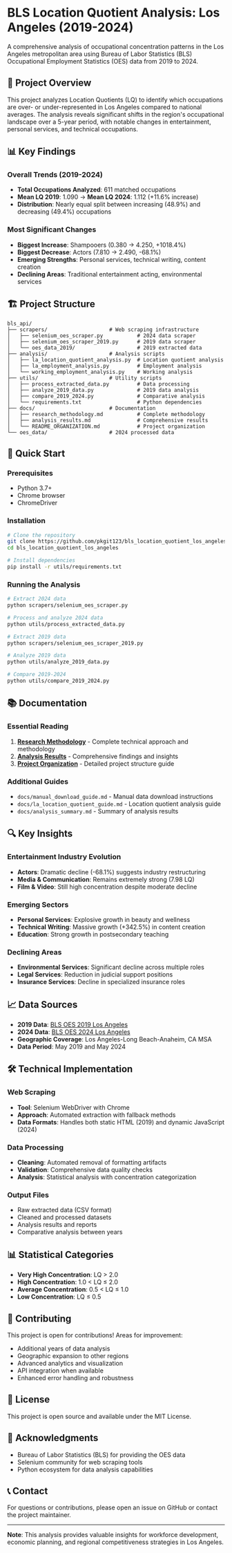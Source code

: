 # BLS Location Quotient Analysis: Los Angeles (2019-2024)

A comprehensive analysis of occupational concentration patterns in the Los Angeles metropolitan area using Bureau of Labor Statistics (BLS) Occupational Employment Statistics (OES) data from 2019 to 2024.

## 🎯 Project Overview

This project analyzes Location Quotients (LQ) to identify which occupations are over- or under-represented in Los Angeles compared to national averages. The analysis reveals significant shifts in the region's occupational landscape over a 5-year period, with notable changes in entertainment, personal services, and technical occupations.

## 📊 Key Findings

### Overall Trends (2019-2024)
- **Total Occupations Analyzed**: 611 matched occupations
- **Mean LQ 2019**: 1.090 → **Mean LQ 2024**: 1.112 (+11.6% increase)
- **Distribution**: Nearly equal split between increasing (48.9%) and decreasing (49.4%) occupations

### Most Significant Changes
- **Biggest Increase**: Shampooers (0.380 → 4.250, +1018.4%)
- **Biggest Decrease**: Actors (7.810 → 2.490, -68.1%)
- **Emerging Strengths**: Personal services, technical writing, content creation
- **Declining Areas**: Traditional entertainment acting, environmental services

## 🏗️ Project Structure

```
bls_api/
├── scrapers/                    # Web scraping infrastructure
│   ├── selenium_oes_scraper.py           # 2024 data scraper
│   ├── selenium_oes_scraper_2019.py      # 2019 data scraper
│   └── oes_data_2019/                    # 2019 extracted data
├── analysis/                    # Analysis scripts
│   ├── la_location_quotient_analysis.py  # Location quotient analysis
│   ├── la_employment_analysis.py         # Employment analysis
│   └── working_employment_analysis.py    # Working analysis
├── utils/                       # Utility scripts
│   ├── process_extracted_data.py         # Data processing
│   ├── analyze_2019_data.py              # 2019 data analysis
│   ├── compare_2019_2024.py              # Comparative analysis
│   └── requirements.txt                  # Python dependencies
├── docs/                        # Documentation
│   ├── research_methodology.md           # Complete methodology
│   ├── analysis_results.md               # Comprehensive results
│   └── README_ORGANIZATION.md            # Project organization
└── oes_data/                    # 2024 processed data
```

## 🚀 Quick Start

### Prerequisites
- Python 3.7+
- Chrome browser
- ChromeDriver

### Installation
```bash
# Clone the repository
git clone https://github.com/pkgit123/bls_location_quotient_los_angeles.git
cd bls_location_quotient_los_angeles

# Install dependencies
pip install -r utils/requirements.txt
```

### Running the Analysis
```bash
# Extract 2024 data
python scrapers/selenium_oes_scraper.py

# Process and analyze 2024 data
python utils/process_extracted_data.py

# Extract 2019 data
python scrapers/selenium_oes_scraper_2019.py

# Analyze 2019 data
python utils/analyze_2019_data.py

# Compare 2019-2024
python utils/compare_2019_2024.py
```

## 📚 Documentation

### Essential Reading
1. **[Research Methodology](docs/research_methodology.md)** - Complete technical approach and methodology
2. **[Analysis Results](docs/analysis_results.md)** - Comprehensive findings and insights
3. **[Project Organization](README_ORGANIZATION.md)** - Detailed project structure guide

### Additional Guides
- `docs/manual_download_guide.md` - Manual data download instructions
- `docs/la_location_quotient_guide.md` - Location quotient analysis guide
- `docs/analysis_summary.md` - Summary of analysis results

## 🔍 Key Insights

### Entertainment Industry Evolution
- **Actors**: Dramatic decline (-68.1%) suggests industry restructuring
- **Media & Communication**: Remains extremely strong (7.98 LQ)
- **Film & Video**: Still high concentration despite moderate decline

### Emerging Sectors
- **Personal Services**: Explosive growth in beauty and wellness
- **Technical Writing**: Massive growth (+342.5%) in content creation
- **Education**: Strong growth in postsecondary teaching

### Declining Areas
- **Environmental Services**: Significant decline across multiple roles
- **Legal Services**: Reduction in judicial support positions
- **Insurance Services**: Decline in specialized insurance roles

## 📈 Data Sources

- **2019 Data**: [BLS OES 2019 Los Angeles](https://www.bls.gov/oes/2019/may/oes_31080.htm)
- **2024 Data**: [BLS OES 2024 Los Angeles](https://data.bls.gov/oes/#/area/0031080)
- **Geographic Coverage**: Los Angeles-Long Beach-Anaheim, CA MSA
- **Data Period**: May 2019 and May 2024

## 🛠️ Technical Implementation

### Web Scraping
- **Tool**: Selenium WebDriver with Chrome
- **Approach**: Automated extraction with fallback methods
- **Data Formats**: Handles both static HTML (2019) and dynamic JavaScript (2024)

### Data Processing
- **Cleaning**: Automated removal of formatting artifacts
- **Validation**: Comprehensive data quality checks
- **Analysis**: Statistical analysis with concentration categorization

### Output Files
- Raw extracted data (CSV format)
- Cleaned and processed datasets
- Analysis results and reports
- Comparative analysis between years

## 📊 Statistical Categories

- **Very High Concentration**: LQ > 2.0
- **High Concentration**: 1.0 < LQ ≤ 2.0
- **Average Concentration**: 0.5 < LQ ≤ 1.0
- **Low Concentration**: LQ ≤ 0.5

## 🤝 Contributing

This project is open for contributions! Areas for improvement:
- Additional years of data analysis
- Geographic expansion to other regions
- Advanced analytics and visualization
- API integration when available
- Enhanced error handling and robustness

## 📄 License

This project is open source and available under the MIT License.

## 🙏 Acknowledgments

- Bureau of Labor Statistics (BLS) for providing the OES data
- Selenium community for web scraping tools
- Python ecosystem for data analysis capabilities

## 📞 Contact

For questions or contributions, please open an issue on GitHub or contact the project maintainer.

---

**Note**: This analysis provides valuable insights for workforce development, economic planning, and regional competitiveness strategies in Los Angeles. 
